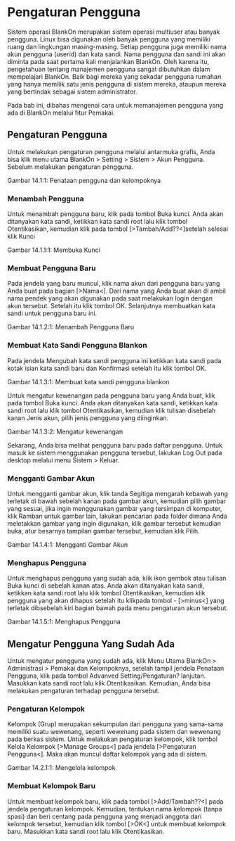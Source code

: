 # Pengaturan Pengguna

Sistem operasi BlankOn merupakan sistem operasi multiuser atau banyak
pengguna. Linux bisa digunakan oleh banyak pengguna yang memiliki ruang dan
lingkungan masing-masing. Setiap pengguna juga memiliki nama akun pengguna
(userid) dan kata sandi. Nama pengguna dan sandi ini akan diminta pada saat
pertama kali menjalankan BlankOn. Oleh karena itu, pengetahuan tentang
manajemen pengguna sangat dibutuhkan dalam mempelajari BlankOn. Baik bagi
mereka yang sekadar pengguna rumahan yang hanya memilik satu jenis pengguna
di sistem mereka, ataupun mereka yang bertindak sebagai sistem administrator.

Pada bab ini, dibahas mengenai cara untuk memanajemen pengguna yang ada di
BlankOn melalui fitur Pemakai.

## Pengaturan Pengguna

Untuk melakukan pengaturan pengguna melalui antarmuka grafis, Anda
bisa klik menu utama BlankOn > Setting > Sistem > Akun Pengguna.
Sebelum melakukan pengaturan pengguna.

Gambar 14.1:1: Penataan pengguna dan kelompoknya

### Menambah Pengguna

Untuk menambah pengguna baru, klik pada tombol Buka kunci. Anda akan
ditanyakan kata sandi, ketikkan kata sandi root lalu klik tombol
Otentikasikan, kemudian klik pada tombol [>Tambah/Add??<]setelah selesai
klik Kunci

Gambar 14.1.1:1: Membuka Kunci

### Membuat Pengguna Baru

Pada jendela yang baru muncul, klik nama akun dari pengguna baru yang
Anda buat pada bagian [>Nama<]. Dari nama yang Anda buat akan di ambil
nama pendek yang akan digunakan pada saat melakukan login dengan akun
tersebut. Setelah itu klik tombol OK. Selanjutnya membuatkan kata sandi
untuk pengguna baru ini.

Gambar 14.1.2:1: Menambah Pengguna Baru

### Membuat Kata Sandi Pengguna Blankon

Pada jendela Mengubah kata sandi pengguna ini ketikkan kata sandi pada
kotak isian kata sandi baru dan Konfirmasi setelah itu klik tombol OK.

Gambar 14.1.3:1: Membuat kata sandi pengguna blankon

Untuk mengatur kewenangan pada pengguna baru yang Anda buat, klik pada
tombol Buka kunci. Anda akan ditanyakan kata sandi, ketikkan kata sandi
root lalu klik tombol Otentikasikan, kemudian klik tulisan disebelah kanan
Jenis akun, pilih jenis pengguna yang diinginkan.

Gambar 14.1.3:2: Mengatur kewenangan

Sekarang, Anda bisa melihat pengguna baru pada daftar pengguna. Untuk
masuk ke sistem menggunakan pengguna tersebut, lakukan Log Out pada
desktop melalui menu Sistem > Keluar.

### Mengganti Gambar Akun

Untuk mengganti gambar akun, klik tanda Segitiga mengarah kebawah yang
terletak di bawah sebelah kanan pada gambar akun, kemudian pilih gambar
yang sesuai, jika ingin menggunakan gambar yang tersimpan di komputer,
klik Ramban untuk gambar lain, lakukan pencarian pada folder dimana Anda
meletakkan gambar yang ingin digunakan, klik gambar tersebut kemudian
buka, atur besarnya tampilan gambar tersebut, kemudian klik Pilih.

Gambar 14.1.4:1: Mengganti Gambar Akun

### Menghapus Pengguna

Untuk menghapus pengguna yang sudah ada, klik ikon gembok atau tulisan
Buka kunci di sebelah kanan atas. Anda akan ditanyakan kata sandi, ketikkan
kata sandi root lalu klik tombol Otentikasikan, kemudian klik pengguna yang
akan dihapus setelah itu klikpada tombol - [>minus<] yang terletak
dibsebelah kiri bagian bawah pada menu pengaturan akun tersebut.

Gambar 14.1.5:1: Menghapus Pengguna

## Mengatur Pengguna Yang Sudah Ada

Untuk mengatur pengguna yang sudah ada, klik Menu Utama BlankOn >
Administrasi > Pemakai dan Kelompoknya, setelah tampil jendela Penataan
Pengguna, klik pada tombol Advanved Setting/Pengaturan? lanjutan. Masukkan kata
sandi root lalu klik Otentikasikan. Kemudian, Anda bisa melakukan pengaturan
terhadap pengguna tersebut.

### Pengaturan Kelompok

Kelompok (Grup) merupakan sekumpulan dari pengguna yang sama-sama
memiliki suatu wewenang, seperti wewenang pada sistem dan wewenang
pada berkas sistem.
Untuk melakukan pengaturan kelompok, klik tombol Kelola Kelompok
[>Manage Groups<] pada jendela [>Pengaturan Pengguna<]. Maka akan
muncul daftar kelompok yang ada di sistem.

Gambar 14.2.1:1: Mengelola kelompok

### Membuat Kelompok Baru

Untuk membuat kelompok baru, klik pada tombol [>Add/Tambah??<] pada
jendela pengaturan kelompok.
Kemudian, tentukan nama kelompok (tanpa spasi) dan beri centang pada
pengguna yang menjadi anggota dari kelompok tersebut, kemudian klik
tombol [>OK<] untuk membuat kelompok baru. Masukkan kata sandi root
lalu klik Otentikasikan.

